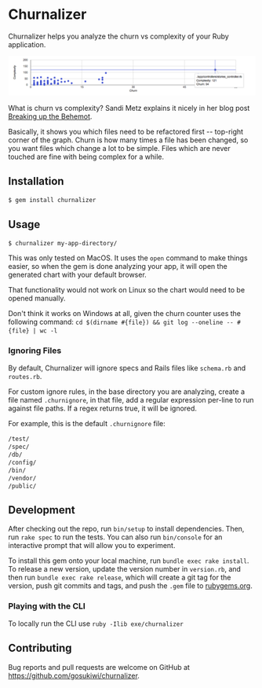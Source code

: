 # Churnalizer

Churnalizer helps you analyze the churn vs complexity of your Ruby application.

![Graph Screenshot](screenshot.png?raw=true)

What is churn vs complexity? Sandi Metz explains it nicely in her blog post
[Breaking up the
Behemot](https://www.sandimetz.com/blog/2017/9/13/breaking-up-the-behemoth).

Basically, it shows you which files need to be refactored first -- top-right
corner of the graph. Churn is how many times a file has been changed, so you
want files which change a lot to be simple. Files which are never touched are
fine with being complex for a while.

## Installation

    $ gem install churnalizer

## Usage

    $ churnalizer my-app-directory/

This was only tested on MacOS. It uses the `open` command to make things easier,
so when the gem is done analyzing your app, it will open the generated chart
with your default browser. 

That functionality would not work on Linux so the chart would need to be opened
manually.

Don't think it works on Windows at all, given the churn counter uses the
following command: `cd $(dirname #{file}) && git log --oneline -- #{file} | wc -l`

### Ignoring Files

By default, Churnalizer will ignore specs and Rails files like `schema.rb` and
`routes.rb`.

For custom ignore rules, in the base directory you are analyzing, create a file
named `.churnignore`, in that file, add a regular expression per-line to run
against file paths. If a regex returns true, it will be ignored.

For example, this is the default `.churnignore` file:

    /test/
    /spec/
    /db/
    /config/
    /bin/
    /vendor/
    /public/

## Development

After checking out the repo, run `bin/setup` to install dependencies. Then, run
`rake spec` to run the tests. You can also run `bin/console` for an interactive
prompt that will allow you to experiment.

To install this gem onto your local machine, run `bundle exec rake install`. To
release a new version, update the version number in `version.rb`, and then run
`bundle exec rake release`, which will create a git tag for the version, push
git commits and tags, and push the `.gem` file to
[rubygems.org](https://rubygems.org).

### Playing with the CLI

To locally run the CLI use `ruby -Ilib exe/churnalizer`

## Contributing

Bug reports and pull requests are welcome on GitHub at
https://github.com/gosukiwi/churnalizer.
